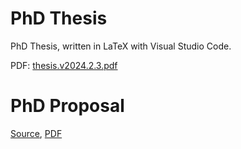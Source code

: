 # PhD Thesis
PhD Thesis, written in LaTeX with Visual Studio Code.

PDF: [thesis.v2024.2.3.pdf](https://caitaozhan.github.io/file/thesis.v2024.2.3.pdf)

# PhD Proposal
[Source](https://github.com/caitaozhan/phd.thesis/releases/tag/phd.thesis.proposal), [PDF](https://caitaozhan.github.io/file/thesis-proposal.pdf)


